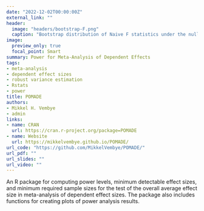 ```yaml
---
date: "2022-12-02T00:00:00Z"
external_link: ""
header:
  image: "headers/bootstrap-F.png"
  caption: "Bootstrap distribution of Naive F statistics under the null hypothesis."
image: 
  preview_only: true
  focal_point: Smart
summary: Power for Meta-Analysis of Dependent Effects
tags:
- meta-analysis
- dependent effect sizes
- robust variance estimation
- Rstats
- power
title: POMADE
authors:
- Mikkel H. Vembye
- admin
links:
- name: CRAN
  url: https://cran.r-project.org/package=POMADE
- name: Website
  url: https://mikkelvembye.github.io/POMADE/
url_code: "https://github.com/MikkelVembye/POMADE/"
url_pdf: ""
url_slides: ""
url_video: ""
---
```


An R package for computing power levels, minimum detectable effect sizes, and minimum required sample sizes for the test of the overall average effect size in meta-analysis of dependent effect sizes. The package also includes functions for creating plots of power analysis results.